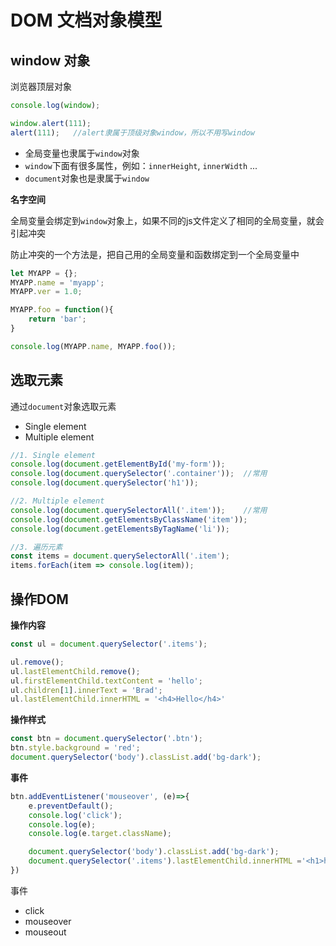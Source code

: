# DOM 文档对象模型

## window 对象

浏览器顶层对象

```js
console.log(window);

window.alert(111);
alert(111);   //alert隶属于顶级对象window，所以不用写window
```

- 全局变量也隶属于`window`对象
- `window`下面有很多属性，例如：`innerHeight`, `innerWidth` ...
- `document`对象也是隶属于`window`

**名字空间**

全局变量会绑定到`window`对象上，如果不同的js文件定义了相同的全局变量，就会引起冲突

防止冲突的一个方法是，把自己用的全局变量和函数绑定到一个全局变量中

```js
let MYAPP = {};
MYAPP.name = 'myapp';
MYAPP.ver = 1.0;

MYAPP.foo = function(){
    return 'bar';
}

console.log(MYAPP.name, MYAPP.foo());
```

## 选取元素

通过`document`对象选取元素

- Single element
- Multiple element

```js
//1. Single element
console.log(document.getElementById('my-form'));
console.log(document.querySelector('.container'));  //常用
console.log(document.querySelector('h1'));

//2. Multiple element
console.log(document.querySelectorAll('.item'));    //常用
console.log(document.getElementsByClassName('item'));
console.log(document.getElementsByTagName('li'));

//3. 遍历元素
const items = document.querySelectorAll('.item');
items.forEach(item => console.log(item));
```

## 操作DOM


**操作内容**

```js
const ul = document.querySelector('.items');

ul.remove();
ul.lastElementChild.remove();
ul.firstElementChild.textContent = 'hello';
ul.children[1].innerText = 'Brad';
ul.lastElementChild.innerHTML = '<h4>Hello</h4>'
```

**操作样式**

```js
const btn = document.querySelector('.btn');
btn.style.background = 'red';
document.querySelector('body').classList.add('bg-dark');
```

**事件**

```js
btn.addEventListener('mouseover', (e)=>{
    e.preventDefault();
    console.log('click');
    console.log(e);
    console.log(e.target.className);

    document.querySelector('body').classList.add('bg-dark');
    document.querySelector('.items').lastElementChild.innerHTML ='<h1>hello</h1>';
})
```
事件
- click
- mouseover
- mouseout

